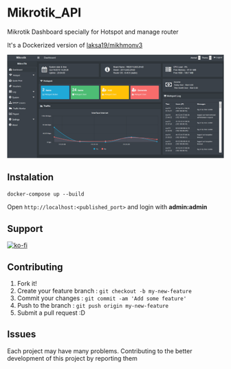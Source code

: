 # Mikrotik_API

Mikrotik Dashboard specially for Hotspot and manage router

It's a Dockerized version of [laksa19/mikhmonv3](https://github.com/laksa19/mikhmonv3)

![screen-shot](/github/dashboard.png)

## Instalation

`docker-compose up --build`

Open `http://localhost:<published_port>` and login with **admin:admin**

## Support

[![ko-fi](https://www.ko-fi.com/img/githubbutton_sm.svg)](https://ko-fi.com/D1D1WGU9)

## Contributing

1. Fork it!  
2. Create your feature branch : `git checkout -b my-new-feature`  
3. Commit your changes : `git commit -am 'Add some feature'`    
4. Push to the branch : `git push origin my-new-feature`  
5. Submit a pull request :D  

## Issues

Each project may have many problems. Contributing to the better development of this project by reporting them
